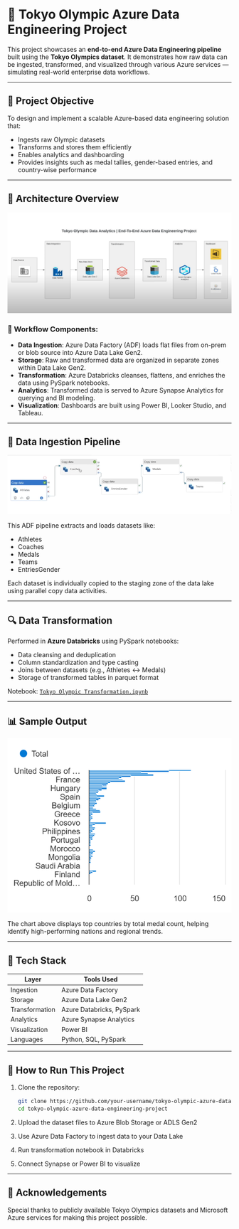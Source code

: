 
# 🏅 Tokyo Olympic Azure Data Engineering Project

This project showcases an **end-to-end Azure Data Engineering pipeline** built using the **Tokyo Olympics dataset**. It demonstrates how raw data can be ingested, transformed, and visualized through various Azure services — simulating real-world enterprise data workflows.

---

## 📌 Project Objective

To design and implement a scalable Azure-based data engineering solution that:
- Ingests raw Olympic datasets
- Transforms and stores them efficiently
- Enables analytics and dashboarding
- Provides insights such as medal tallies, gender-based entries, and country-wise performance

---

## 🧱 Architecture Overview

![Data Architecture](./Data_Architecture.png)

### 🔹 Workflow Components:
- **Data Ingestion**: Azure Data Factory (ADF) loads flat files from on-prem or blob source into Azure Data Lake Gen2.
- **Storage**: Raw and transformed data are organized in separate zones within Data Lake Gen2.
- **Transformation**: Azure Databricks cleanses, flattens, and enriches the data using PySpark notebooks.
- **Analytics**: Transformed data is served to Azure Synapse Analytics for querying and BI modeling.
- **Visualization**: Dashboards are built using Power BI, Looker Studio, and Tableau.

---

## 🔄 Data Ingestion Pipeline

![ADF Pipeline](./Data_ingestion_ADF.png)

This ADF pipeline extracts and loads datasets like:
- Athletes
- Coaches
- Medals
- Teams
- EntriesGender

Each dataset is individually copied to the staging zone of the data lake using parallel copy data activities.

---

## 🔍 Data Transformation

Performed in **Azure Databricks** using PySpark notebooks:
- Data cleansing and deduplication
- Column standardization and type casting
- Joins between datasets (e.g., Athletes ↔ Medals)
- Storage of transformed tables in parquet format

Notebook: [`Tokyo Olympic Transformation.ipynb`](./Tokyo%20Olympic%20Transformation.ipynb)

---

## 📊 Sample Output

![Medal Distribution](./Output_Top100_Countries_Graph.png)

The chart above displays top countries by total medal count, helping identify high-performing nations and regional trends.

---

## 🧰 Tech Stack

| Layer         | Tools Used                                      |
|---------------|--------------------------------------------------|
| Ingestion     | Azure Data Factory                               |
| Storage       | Azure Data Lake Gen2                             |
| Transformation| Azure Databricks, PySpark                        |
| Analytics     | Azure Synapse Analytics                          |
| Visualization | Power BI                                         |
| Languages     | Python, SQL, PySpark                             |

---

## 🚀 How to Run This Project

1. Clone the repository:
   ```bash
   git clone https://github.com/your-username/tokyo-olympic-azure-data-engineering-project.git
   cd tokyo-olympic-azure-data-engineering-project
   ```

2. Upload the dataset files to Azure Blob Storage or ADLS Gen2

3. Use Azure Data Factory to ingest data to your Data Lake

4. Run transformation notebook in Databricks

5. Connect Synapse or Power BI to visualize

---

## 🙌 Acknowledgements

Special thanks to publicly available Tokyo Olympics datasets and Microsoft Azure services for making this project possible.

